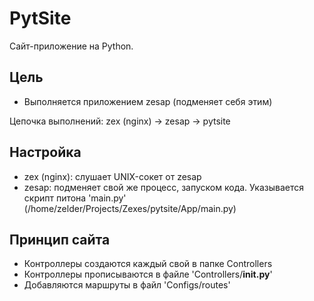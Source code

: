 # PytSite
Сайт-приложение на Python.

Цель
--------
- Выполняется приложением zesap (подменяет себя этим)


Цепочка выполнений:
zex (nginx) -> zesap -> pytsite


Настройка
--------
- zex (nginx): слушает UNIX-сокет от zesap
- zesap: подменяет свой же процесс, запуском кода. Указывается скрипт питона 'main.py' (/home/zelder/Projects/Zexes/pytsite/App/main.py)


Принцип сайта
--------
- Контроллеры создаются каждый свой в папке Controllers
- Контроллеры прописываются в файле 'Controllers/__init.py__'
- Добавляются маршруты в файл 'Configs/routes'



